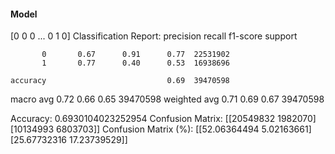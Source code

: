 #### Model
[0 0 0 ... 0 1 0]
Classification Report:
              precision    recall  f1-score   support

           0       0.67      0.91      0.77  22531902
           1       0.77      0.40      0.53  16938696

    accuracy                           0.69  39470598
   macro avg       0.72      0.66      0.65  39470598
weighted avg       0.71      0.69      0.67  39470598

Accuracy: 0.6930104023252954
Confusion Matrix:
[[20549832  1982070]
 [10134993  6803703]]
Confusion Matrix (%):
[[52.06364494  5.02163661]
 [25.67732316 17.23739529]]
